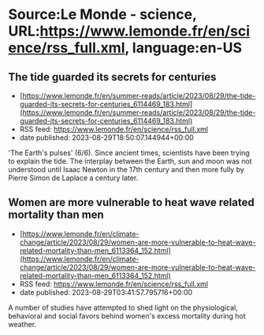 # Source:Le Monde - science, URL:https://www.lemonde.fr/en/science/rss_full.xml, language:en-US

## The tide guarded its secrets for centuries
 - [https://www.lemonde.fr/en/summer-reads/article/2023/08/29/the-tide-guarded-its-secrets-for-centuries_6114469_183.html](https://www.lemonde.fr/en/summer-reads/article/2023/08/29/the-tide-guarded-its-secrets-for-centuries_6114469_183.html)
 - RSS feed: https://www.lemonde.fr/en/science/rss_full.xml
 - date published: 2023-08-29T18:50:07.144944+00:00

'The Earth's pulses' (6/6). Since ancient times, scientists have been trying to explain the tide. The interplay between the Earth, sun and moon was not understood until Isaac Newton in the 17th century and then more fully by Pierre Simon de Laplace a century later.

## Women are more vulnerable to heat wave related mortality than men
 - [https://www.lemonde.fr/en/climate-change/article/2023/08/29/women-are-more-vulnerable-to-heat-wave-related-mortality-than-men_6113364_152.html](https://www.lemonde.fr/en/climate-change/article/2023/08/29/women-are-more-vulnerable-to-heat-wave-related-mortality-than-men_6113364_152.html)
 - RSS feed: https://www.lemonde.fr/en/science/rss_full.xml
 - date published: 2023-08-29T03:41:57.795716+00:00

A number of studies have attempted to shed light on the physiological, behavioral and social favors behind women's excess mortality during hot weather.

